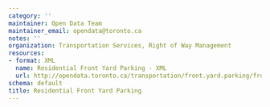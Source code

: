 ```yaml
---
category: ''
maintainer: Open Data Team
maintainer_email: opendata@toronto.ca
notes: ''
organization: Transportation Services, Right of Way Management
resources:
- format: XML
  name: Residential Front Yard Parking - XML
  url: http://opendata.toronto.ca/transportation/front.yard.parking/frontyardparking.xml
schema: default
title: Residential Front Yard Parking
---
```

